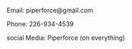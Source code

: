 <p>Email: piperforce@gmail.com</p>
<p>Phone: 226-934-4539</p>
<P>social Media: Piperforce (on everything)</P>